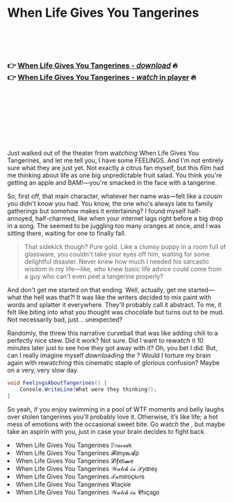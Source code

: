 <h1>When Life Gives You Tangerines</h1>

<br><br><br>

<h3>👉 <a href="https://Bobs-chikformcalpa1985.github.io/nelfvytwze/">When Life Gives You Tangerines - 𝘥𝘰𝘸𝘯𝘭𝘰𝘢𝘥</a> 🔥<br>
👉 <a href="https://Bobs-chikformcalpa1985.github.io/nelfvytwze/">When Life Gives You Tangerines - 𝘸𝘢𝘵𝘤𝘩 in player</a> 🔥
</h3>



<br><br><br><br><br><br><br>


Just walked out of the theater from 𝘸𝘢𝘵𝘤𝘩𝘪𝘯𝘨 When Life Gives You Tangerines, and let me tell you, I have some FEELINGS. And I'm not entirely sure what they are just yet. Not exactly a citrus fan myself, but this 𝘧𝘪𝘭𝘮 had me thinking about life as one big unpredictable fruit salad. You think you're getting an apple and BAM!—you're smacked in the face with a tangerine.

So, first off, that main character, whatever her name was—felt like a cousin you didn't know you had. You know, the one who's always late to family gatherings but somehow makes it entertaining? I found myself half-annoyed, half-charmed, like when your internet lags right before a big drop in a song. The   seemed to be juggling too many oranges at once, and I was sitting there, waiting for one to finally fall.

> That sidekick though? Pure gold. Like a clumsy puppy in a room full of glassware, you couldn't take your eyes off him, waiting for some delightful disaster. Never knew how much I needed his sarcastic wisdom in my life—like, who knew basic life advice could come from a guy who can't even peel a tangerine properly?

And don't get me started on that ending. Well, actually, get me started—what the hell was that?! It was like the writers decided to mix paint with words and splatter it everywhere. They'll probably call it abstract. To me, it felt like biting into what you thought was chocolate but turns out to be mud. Not necessarily bad, just... unexpected?

Randomly, the   threw this narrative curveball that was like adding chili to a perfectly nice stew. Did it work? Not sure. Did I want to re𝘸𝘢𝘵𝘤𝘩 it 10 minutes later just to see how they got away with it? Oh, you bet I did. But, can I really imagine myself 𝘥𝘰𝘸𝘯𝘭𝘰𝘢𝘥𝘪𝘯𝘨 the  ? Would I torture my brain again with re𝘸𝘢𝘵𝘤𝘩𝘪𝘯𝘨 this cinematic staple of glorious confusion? Maybe on a very, very slow day.

```csharp
void FeelingsAboutTangerines() {
    Console.WriteLine(What were they thinking?);
}
```

So yeah, if you enjoy swimming in a pool of WTF moments and belly laughs over stolen tangerines you'll probably love it. Otherwise, it’s like life; a hot mess of emotions with the occasional sweet bite. Go 𝘸𝘢𝘵𝘤𝘩 the  , but maybe take an aspirin with you, just in case your brain decides to fight back.

<li>When Life Gives You Tangerines 𝙿𝑒𝒶𝒸𝓸𝐜𝗄</li>
<li>When Life Gives You Tangerines 𝓕𝗂𝗅𝗆𝗒𝗐𝓐ρ</li>
<li>When Life Gives You Tangerines 𝓛𝗂ƒ𝖾𝗍𝗂𝓶𝖾</li>
<li>When Life Gives You Tangerines 𝒲𝒶𝓉𝒸𝒽 𝒾𝓃 𝒮𝗒𝖽𝗇𝖾𝗒</li>
<li>When Life Gives You Tangerines 𝒯𝒶𝗆𝗂𝗅𝗋𝗈ç𝗄𝑒𝗋𝗌</li>
<li>When Life Gives You Tangerines 𝓒𝗋𝖺ç𝗄𝗅𝖾</li>
<li>When Life Gives You Tangerines 𝒲𝒶𝓉𝒸𝒽 𝒾𝓃 𝓒𝗁𝗂ç𝖺𝗀𝗈</li>
